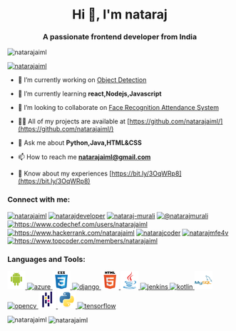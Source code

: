 <h1 align="center">Hi 👋, I'm nataraj</h1>
<h3 align="center">A passionate frontend developer from India</h3>

<p align="left"> <img src="https://komarev.com/ghpvc/?username=natarajaiml&label=Profile%20views&color=0e75b6&style=plastic" alt="natarajaiml" /> </p>

<p align="left"> <a href="https://github.com/ryo-ma/github-profile-trophy"><img src="https://github-profile-trophy.vercel.app/?username=natarajaiml" alt="natarajaiml" /></a> </p>

- 🔭 I’m currently working on [Object Detection](https://github.com/natarajaiml/Object-Detection)

- 🌱 I’m currently learning **react,Nodejs,Javascript**

- 👯 I’m looking to collaborate on [Face Recognition Attendance System](https://github.com/natarajaiml/Face-Recognition-Attendance-System)

- 👨‍💻 All of my projects are available at [https://github.com/natarajaiml/](https://github.com/natarajaiml/)

- 💬 Ask me about **Python,Java,HTML&CSS**

- 📫 How to reach me **natarajaiml@gmail.com**

- 📄 Know about my experiences [https://bit.ly/3OqWRp8](https://bit.ly/3OqWRp8)

<h3 align="left">Connect with me:</h3>
<p align="left">
<a href="https://codepen.io/natarajaiml" target="blank"><img align="center" src="https://raw.githubusercontent.com/rahuldkjain/github-profile-readme-generator/master/src/images/icons/Social/codepen.svg" alt="natarajaiml" height="30" width="40" /></a>
<a href="https://dev.to/natarajdeveloper" target="blank"><img align="center" src="https://raw.githubusercontent.com/rahuldkjain/github-profile-readme-generator/master/src/images/icons/Social/devto.svg" alt="natarajdeveloper" height="30" width="40" /></a>
<a href="https://linkedin.com/in/nataraj-murali" target="blank"><img align="center" src="https://raw.githubusercontent.com/rahuldkjain/github-profile-readme-generator/master/src/images/icons/Social/linked-in-alt.svg" alt="nataraj-murali" height="30" width="40" /></a>
<a href="https://hashnode.com/@natarajmurali" target="blank"><img align="center" src="https://raw.githubusercontent.com/rahuldkjain/github-profile-readme-generator/master/src/images/icons/Social/hashnode.svg" alt="@natarajmurali" height="30" width="40" /></a>
<a href="https://www.codechef.com/users/https://www.codechef.com/users/natarajaiml" target="blank"><img align="center" src="https://cdn.jsdelivr.net/npm/simple-icons@3.1.0/icons/codechef.svg" alt="https://www.codechef.com/users/natarajaiml" height="30" width="40" /></a>
<a href="https://www.hackerrank.com/https://www.hackerrank.com/natarajaiml" target="blank"><img align="center" src="https://raw.githubusercontent.com/rahuldkjain/github-profile-readme-generator/master/src/images/icons/Social/hackerrank.svg" alt="https://www.hackerrank.com/natarajaiml" height="30" width="40" /></a>
<a href="https://codeforces.com/profile/natarajcoder" target="blank"><img align="center" src="https://raw.githubusercontent.com/rahuldkjain/github-profile-readme-generator/master/src/images/icons/Social/codeforces.svg" alt="natarajcoder" height="30" width="40" /></a>
<a href="https://auth.geeksforgeeks.org/user/natarajmfe4v" target="blank"><img align="center" src="https://raw.githubusercontent.com/rahuldkjain/github-profile-readme-generator/master/src/images/icons/Social/geeks-for-geeks.svg" alt="natarajmfe4v" height="30" width="40" /></a>
<a href="https://www.topcoder.com/members/https://www.topcoder.com/members/natarajaiml" target="blank"><img align="center" src="https://raw.githubusercontent.com/rahuldkjain/github-profile-readme-generator/master/src/images/icons/Social/topcoder.svg" alt="https://www.topcoder.com/members/natarajaiml" height="30" width="40" /></a>
</p>

<h3 align="left">Languages and Tools:</h3>
<p align="left"> <a href="https://developer.android.com" target="_blank" rel="noreferrer"> <img src="https://raw.githubusercontent.com/devicons/devicon/master/icons/android/android-original-wordmark.svg" alt="android" width="40" height="40"/> </a> <a href="https://azure.microsoft.com/en-in/" target="_blank" rel="noreferrer"> <img src="https://www.vectorlogo.zone/logos/microsoft_azure/microsoft_azure-icon.svg" alt="azure" width="40" height="40"/> </a> <a href="https://www.w3schools.com/css/" target="_blank" rel="noreferrer"> <img src="https://raw.githubusercontent.com/devicons/devicon/master/icons/css3/css3-original-wordmark.svg" alt="css3" width="40" height="40"/> </a> <a href="https://www.djangoproject.com/" target="_blank" rel="noreferrer"> <img src="https://cdn.worldvectorlogo.com/logos/django.svg" alt="django" width="40" height="40"/> </a> <a href="https://www.w3.org/html/" target="_blank" rel="noreferrer"> <img src="https://raw.githubusercontent.com/devicons/devicon/master/icons/html5/html5-original-wordmark.svg" alt="html5" width="40" height="40"/> </a> <a href="https://www.java.com" target="_blank" rel="noreferrer"> <img src="https://raw.githubusercontent.com/devicons/devicon/master/icons/java/java-original.svg" alt="java" width="40" height="40"/> </a> <a href="https://www.jenkins.io" target="_blank" rel="noreferrer"> <img src="https://www.vectorlogo.zone/logos/jenkins/jenkins-icon.svg" alt="jenkins" width="40" height="40"/> </a> <a href="https://kotlinlang.org" target="_blank" rel="noreferrer"> <img src="https://www.vectorlogo.zone/logos/kotlinlang/kotlinlang-icon.svg" alt="kotlin" width="40" height="40"/> </a> <a href="https://www.mysql.com/" target="_blank" rel="noreferrer"> <img src="https://raw.githubusercontent.com/devicons/devicon/master/icons/mysql/mysql-original-wordmark.svg" alt="mysql" width="40" height="40"/> </a> <a href="https://opencv.org/" target="_blank" rel="noreferrer"> <img src="https://www.vectorlogo.zone/logos/opencv/opencv-icon.svg" alt="opencv" width="40" height="40"/> </a> <a href="https://pandas.pydata.org/" target="_blank" rel="noreferrer"> <img src="https://raw.githubusercontent.com/devicons/devicon/2ae2a900d2f041da66e950e4d48052658d850630/icons/pandas/pandas-original.svg" alt="pandas" width="40" height="40"/> </a> <a href="https://www.python.org" target="_blank" rel="noreferrer"> <img src="https://raw.githubusercontent.com/devicons/devicon/master/icons/python/python-original.svg" alt="python" width="40" height="40"/> </a> <a href="https://www.tensorflow.org" target="_blank" rel="noreferrer"> <img src="https://www.vectorlogo.zone/logos/tensorflow/tensorflow-icon.svg" alt="tensorflow" width="40" height="40"/> </a> </p>

<p><img align="left" src="https://github-readme-stats.vercel.app/api/top-langs?username=natarajaiml&show_icons=true&theme=dark&locale=en&layout=compact" alt="natarajaiml" /></p>

<p>&nbsp;<img align="center" src="https://github-readme-stats.vercel.app/api?username=natarajaiml&show_icons=true&locale=en" alt="natarajaiml" /></p>
